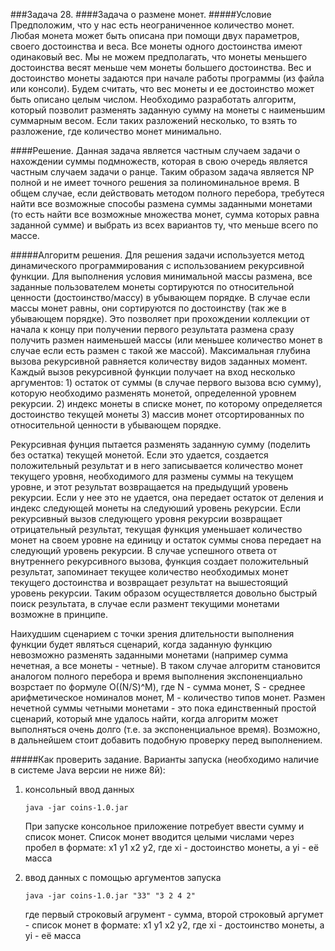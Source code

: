 ###Задача 28.
####Задача о размене монет.
#####Условие
Предположим, что у нас есть неограниченное количество монет. Любая монета может быть описана при помощи двух параметров, своего достоинства и веса. Все монеты одного достоинства имеют одинаковый вес. Мы не можем предполагать, что монеты меньшего достоинства весят меньше чем монеты большего достоинства. Вес и достоинство монеты задаются при начале работы программы (из файла или консоли). Будем считать, что вес монеты и ее достоинство может быть описано целым числом.
Необходимо разработать алгоритм, который позволит разменять заданную сумму на монеты с наименьшим суммарным весом. Если таких разложений несколько, то взять то разложение, где количество монет минимально.

####Решение.
Данная задача является частным случаем задачи о нахождении суммы подмножеств, которая в свою очередь является частным случаем задачи о ранце. Таким образом задача является NP полной и не имеет точного решения за полиноминальное время. В общем случае, если действовать методом полного перебора, требутеся найти все возможные способы размена суммы заданными монетами (то есть найти все возможные множества монет, сумма которых равна заданной сумме) и выбрать из всех вариантов ту, что меньше всего по массе. 

#####Алгоритм решения. 
Для решения задачи используется метод динамического программирования с использованием рекурсивной функции.
Для выполнения условия минимальной массы размена, все заданные пользователем монеты сортируются по относительной ценности (достоинство/массу) в убывающем порядке. В случае если массы монет равны, они сортируются по достоинству (так же в убывающем порядке). Это позволяет при прохождении коллекции от начала к концу при получении первого результата размена сразу получить размен наименьшей массы (или меньшее количество монет в случае если есть размен с такой же массой).
Максимальная глубина вызова рекурсивной равняется количеству видов заданных момент.
Каждый вызов рекурсивной функции получает на вход несколько аргументов: 
	1) остаток от суммы (в случае первого вызова всю сумму), которую необходимо разменять монетой, определенной уровнем рекурсии.
	2) индекс монеты в списке монет, по которому определяется достоинство текущей монеты
	3) массив монет отсортированных по относительной ценности в убывающем порядке.

Рекурсивная фунция пытается разменять заданную сумму (поделить без остатка) текущей монетой.
Если это удается, создается положительный результат и в него записывается количество монет текущего уровня, необходимого для размены суммы на текущем уровне, и этот результат возвращается на предыдущий уровень рекурсии.
Если у нее это не удается, она передает остаток от деления и индекс следующей монеты на следуюший уровень рекурсии. Если рекурсивный вызов следующего уровня рекурсии возвращает отрицательный результат, текущая функция уменьшает количество монет на своем уровне на единицу и остаток суммы снова передает на следующий уровень рекурсии. 
В случае успешного ответа от внутреннего рекурсивного вызова, функция создает положительный результат, запоминает текущее количество необходимых монет текущего достоинства и возвращает результат на вышестоящий уровень рекурсии. 
Таким образом осуществляется довольно быстрый поиск результата, в случае если размент текущими монетами возможне в принципе. 

Наихудшим сценарием с точки зрения длительности выполнения функции будет являться сценарий, когда заданную функцию невозможно разменять заданными монетами (например сумма нечетная, а все монеты - четные). В таком случае алгоритм становится аналогом полного перебора и время выполнения экспоненциально возрстает по формуле О((N/S)^M), где N - сумма монет, S - среднее арифметическое номиналов монет, M - количество типов монет. 
Размен нечетной суммы четными монетами - это пока единственный простой сценарий, который мне удалось найти, когда алгоритм может выполняться очень долго (т.е. за экспоненциальное время). Возможно, в дальнейшем стоит добавить подобную проверку перед выполнением. 

#####Как проверить задание.
Варианты запуска (необходимо наличие в системе Java версии не ниже 8й):
1. консольный ввод данных 

	`java -jar coins-1.0.jar`
	
	При запуске консольное приложение потребует ввести сумму и список монет. Список монет вводится целыми числами через пробел в формате: x1 y1 x2 y2, где xi - достоинство монеты, а yi - её масса
2. ввод данных с помощью аргументов запуска

	`java -jar coins-1.0.jar "33" "3 2 4 2"`
	
	где первый строковый агрумент - сумма, второй строковый аргумет - список монет в формате: x1 y1 x2 y2, где xi - достоинство монеты, а yi - её масса